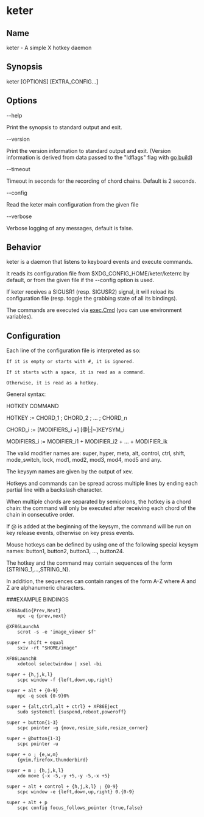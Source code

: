 # keter

## Name

keter - A simple X hotkey daemon


## Synopsis

keter [OPTIONS] [EXTRA_CONFIG...]


## Options

--help

Print the synopsis to standard output and exit.

--version

Print the version information to standard output and exit. (Version information
is derived from data passed to the "ldflags" flag with [go build](https://golang.org/pkg/go/build/))

--timeout

Timeout in seconds for the recording of chord chains. Default is 2 seconds.

--config

Read the keter main configuration from the given file

--verbose

Verbose logging of any messages, default is false.


## Behavior

keter is a daemon that listens to keyboard events and execute commands.

It reads its configuration file from $XDG_CONFIG_HOME/keter/keterrc by default, or from the given file if the --config option is used.

If keter receives a SIGUSR1 (resp. SIGUSR2) signal, it will reload its configuration file (resp. toggle the grabbing state of all its bindings).

The commands are executed via [exec.Cmd](https://golang.org/pkg/os/exec/) (you can use environment variables).


## Configuration

Each line of the configuration file is interpreted as so:

    If it is empty or starts with #, it is ignored.

    If it starts with a space, it is read as a command.

    Otherwise, it is read as a hotkey.

General syntax:

HOTKEY
    COMMAND

HOTKEY      := CHORD_1 ; CHORD_2 ; … ; CHORD_n

CHORD_i     := [MODIFIERS_i +] [@|;|~]KEYSYM_i

MODIFIERS_i := MODIFIER_i1 + MODIFIER_i2 + … + MODIFIER_ik

The valid modifier names are: super, hyper, meta, alt, control, ctrl, shift, mode_switch, lock, mod1, mod2, mod3, mod4, mod5 and any.

The keysym names are given by the output of xev.

Hotkeys and commands can be spread across multiple lines by ending each partial line with a backslash character.

When multiple chords are separated by semicolons, the hotkey is a chord chain: the command will only be executed after receiving each chord of the chain in consecutive order.

<!--
The colon character can be used instead of the semicolon to indicate that the chord chain shall not be aborted when the chain tail is reached.

If a command starts with a semicolon, it will be executed synchronously, otherwise asynchronously.

The Escape key can be used to abort a chord chain.
-->

If @ is added at the beginning of the keysym, the command will be run on key release events, otherwise on key press events.

<!--
If ~ is added at the beginning of the keysym, the captured event will be replayed for the other clients.
-->

Mouse hotkeys can be defined by using one of the following special keysym names: button1, button2, button3, …, button24.

The hotkey and the command may contain sequences of the form {STRING_1,…,STRING_N}.

In addition, the sequences can contain ranges of the form A-Z where A and Z are alphanumeric characters.

<!--
The underscore character represents an empty sequence element.
-->


###EXAMPLE BINDINGS

```
XF86Audio{Prev,Next}
    mpc -q {prev,next}

@XF86LaunchA
    scrot -s -e 'image_viewer $f'

super + shift + equal
    sxiv -rt "$HOME/image"

XF86LaunchB
    xdotool selectwindow | xsel -bi

super + {h,j,k,l}
    scpc window -f {left,down,up,right}

super + alt + {0-9}
    mpc -q seek {0-9}0%

super + {alt,ctrl,alt + ctrl} + XF86Eject
    sudo systemctl {suspend,reboot,poweroff}

super + button{1-3}
    scpc pointer -g {move,resize_side,resize_corner}

super + @button{1-3}
    scpc pointer -u

super + o ; {e,w,m}
    {gvim,firefox,thunderbird}

super + m ; {h,j,k,l}
    xdo move {-x -5,-y +5,-y -5,-x +5}

super + alt + control + {h,j,k,l} ; {0-9}
    scpc window -e {left,down,up,right} 0.{0-9}

super + alt + p
    scpc config focus_follows_pointer {true,false}
```

<!--
super + {_,shift + }{h,j,k,l}
    scpc window {-f,-s} {left,down,up,right}

{_,shift + ,super + }XF86MonBrightness{Down,Up}
    bright {-1,-10,min,+1,+10,max}

~button1
    scpc pointer -g focus
-->
